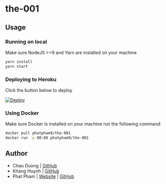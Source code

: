 # the-001


## Usage

### Running on local

Make sure NodeJS >=9 and Yarn are installed on your machine

```bash
yarn install
yarn start
```

### Deploying to Heroku

Click the button below to deploy

[![Deploy](https://www.herokucdn.com/deploy/button.svg)](https://heroku.com/deploy)

### Using Docker

Make sure Docker is installed on your machine run the following command:

```bash
docker pull phatpham9/the-001
docker run -p 80:80 phatpham9/the-001
```

## Author

- Chau Duong | [GitHub](https://github.com/chauduong1192)
- Khang Huynh | [GitHub](https://github.com/khanghuynh92)
- Phat Pham | [Website](https://onroads.xyz) | [GitHub](https://github.com/phatpham9)
